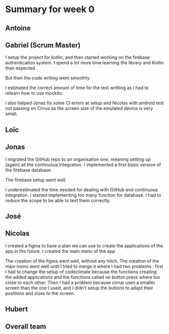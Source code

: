 # Summary for week 0

## Antoine

## Gabriel (Scrum Master)
I setup the project for kotlin, and then started working on the firebase authentication system.
I spend a lot more time learning the library and Kotlin than expected.

But then the code writing went smoothly.

I estimated the correct amount of time for the test writting as I had to relearn how to use mockito.

I also helped Jonas fix some CI errors at setup and Nicolas with android test not passing on Cirrus 
as the screen size of the emulated device is very small.

## Loïc

## Jonas

I migrated the GitHub repo to an organisation one, meaning setting up (again) all the continuous integration.
I implemented a first basic version of the firebase database.

The firebase setup went well.

I underestimated the time needed for dealing with GitHub and continuous integration.
I started implementing too many function for database. I had to reduce the scope to be able to test them correctly.

## José

## Nicolas

I created a figma to have a plan we can use to create the applications of the app in the future.
I created the main menu of the app

The creation of the figma went well, without any hitch.
The creation of the main menu went well until I tried to merge it where I had two problems : first I had to change the setup of codeclimate
because the functions creating the added applications and the functions called on button press where too close to each other. Then I had a
problem because cirrus uses a smaller screen than the one I used, and I didn't setup the buttons to adapt their positions and sizes to the 
screen.

## Hubert

## Overall team
